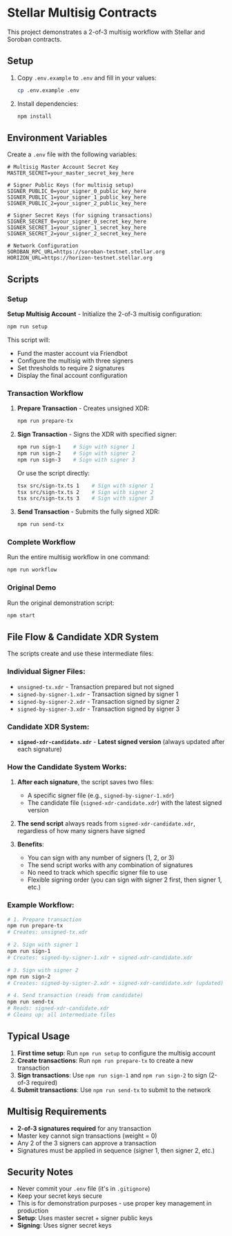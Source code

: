 # Stellar Multisig Contracts

This project demonstrates a 2-of-3 multisig workflow with Stellar and Soroban contracts.

## Setup

1. Copy `.env.example` to `.env` and fill in your values:
   ```bash
   cp .env.example .env
   ```

2. Install dependencies:
   ```bash
   npm install
   ```

## Environment Variables

Create a `.env` file with the following variables:

```env
# Multisig Master Account Secret Key
MASTER_SECRET=your_master_secret_key_here

# Signer Public Keys (for multisig setup)
SIGNER_PUBLIC_0=your_signer_0_public_key_here
SIGNER_PUBLIC_1=your_signer_1_public_key_here
SIGNER_PUBLIC_2=your_signer_2_public_key_here

# Signer Secret Keys (for signing transactions)
SIGNER_SECRET_0=your_signer_0_secret_key_here
SIGNER_SECRET_1=your_signer_1_secret_key_here
SIGNER_SECRET_2=your_signer_2_secret_key_here

# Network Configuration
SOROBAN_RPC_URL=https://soroban-testnet.stellar.org
HORIZON_URL=https://horizon-testnet.stellar.org
```

## Scripts

### Setup

**Setup Multisig Account** - Initialize the 2-of-3 multisig configuration:
```bash
npm run setup
```

This script will:
- Fund the master account via Friendbot
- Configure the multisig with three signers
- Set thresholds to require 2 signatures
- Display the final account configuration

### Transaction Workflow

1. **Prepare Transaction** - Creates unsigned XDR:
   ```bash
   npm run prepare-tx
   ```

2. **Sign Transaction** - Signs the XDR with specified signer:
   ```bash
   npm run sign-1    # Sign with signer 1
   npm run sign-2    # Sign with signer 2
   npm run sign-3    # Sign with signer 3
   ```

   Or use the script directly:
   ```bash
   tsx src/sign-tx.ts 1    # Sign with signer 1
   tsx src/sign-tx.ts 2    # Sign with signer 2
   tsx src/sign-tx.ts 3    # Sign with signer 3
   ```

3. **Send Transaction** - Submits the fully signed XDR:
   ```bash
   npm run send-tx
   ```

### Complete Workflow

Run the entire multisig workflow in one command:
```bash
npm run workflow
```

### Original Demo

Run the original demonstration script:
```bash
npm start
```

## File Flow & Candidate XDR System

The scripts create and use these intermediate files:

### Individual Signer Files:
- `unsigned-tx.xdr` - Transaction prepared but not signed
- `signed-by-signer-1.xdr` - Transaction signed by signer 1
- `signed-by-signer-2.xdr` - Transaction signed by signer 2
- `signed-by-signer-3.xdr` - Transaction signed by signer 3

### Candidate XDR System:
- **`signed-xdr-candidate.xdr`** - **Latest signed version** (always updated after each signature)

### How the Candidate System Works:

1. **After each signature**, the script saves two files:
   - A specific signer file (e.g., `signed-by-signer-1.xdr`)
   - The candidate file (`signed-xdr-candidate.xdr`) with the latest signed version

2. **The send script** always reads from `signed-xdr-candidate.xdr`, regardless of how many signers have signed

3. **Benefits**:
   - You can sign with any number of signers (1, 2, or 3)
   - The send script works with any combination of signatures
   - No need to track which specific signer file to use
   - Flexible signing order (you can sign with signer 2 first, then signer 1, etc.)

### Example Workflow:
```bash
# 1. Prepare transaction
npm run prepare-tx
# Creates: unsigned-tx.xdr

# 2. Sign with signer 1
npm run sign-1
# Creates: signed-by-signer-1.xdr + signed-xdr-candidate.xdr

# 3. Sign with signer 2
npm run sign-2
# Creates: signed-by-signer-2.xdr + signed-xdr-candidate.xdr (updated)

# 4. Send transaction (reads from candidate)
npm run send-tx
# Reads: signed-xdr-candidate.xdr
# Cleans up: all intermediate files
```

## Typical Usage

1. **First time setup**: Run `npm run setup` to configure the multisig account
2. **Create transactions**: Run `npm run prepare-tx` to create a new transaction
3. **Sign transactions**: Use `npm run sign-1` and `npm run sign-2` to sign (2-of-3 required)
4. **Submit transactions**: Use `npm run send-tx` to submit to the network

## Multisig Requirements

- **2-of-3 signatures required** for any transaction
- Master key cannot sign transactions (weight = 0)
- Any 2 of the 3 signers can approve a transaction
- Signatures must be applied in sequence (signer 1, then signer 2, etc.)

## Security Notes

- Never commit your `.env` file (it's in `.gitignore`)
- Keep your secret keys secure
- This is for demonstration purposes - use proper key management in production
- **Setup**: Uses master secret + signer public keys
- **Signing**: Uses signer secret keys
